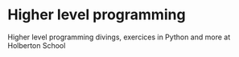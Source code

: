 # Higher level programming
Higher level programming divings, exercices in Python and more at Holberton School
